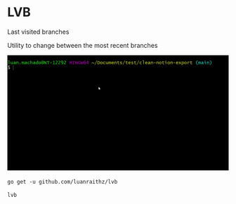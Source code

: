 # LVB

Last visited branches

Utility to change between the most recent branches

![demo](./demo.gif)

```
go get -u github.com/luanraithz/lvb
```

```
lvb
```